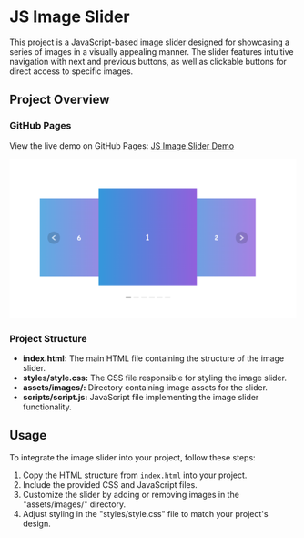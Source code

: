 # JS Image Slider

This project is a JavaScript-based image slider designed for showcasing a series of images in a visually appealing manner. The slider features intuitive navigation with next and previous buttons, as well as clickable buttons for direct access to specific images.

## Project Overview

### GitHub Pages

View the live demo on GitHub Pages: [JS Image Slider Demo](https://fatmaelzahraaahmed.github.io/JS_Slider/)

![JS Image Slider Preview](assets/images/demo-preview.png)

### Project Structure

- **index.html:** The main HTML file containing the structure of the image slider.
- **styles/style.css:** The CSS file responsible for styling the image slider.
- **assets/images/:** Directory containing image assets for the slider.
- **scripts/script.js:** JavaScript file implementing the image slider functionality.

## Usage

To integrate the image slider into your project, follow these steps:

1. Copy the HTML structure from `index.html` into your project.
2. Include the provided CSS and JavaScript files.
3. Customize the slider by adding or removing images in the "assets/images/" directory.
4. Adjust styling in the "styles/style.css" file to match your project's design.



